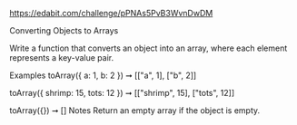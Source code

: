 https://edabit.com/challenge/pPNAs5PvB3WvnDwDM

Converting Objects to Arrays

Write a function that converts an object into an array, where each element represents a key-value pair.

Examples
toArray({ a: 1, b: 2 }) ➞ [["a", 1], ["b", 2]]

toArray({ shrimp: 15, tots: 12 }) ➞ [["shrimp", 15], ["tots", 12]]

toArray({}) ➞ []
Notes
Return an empty array if the object is empty.